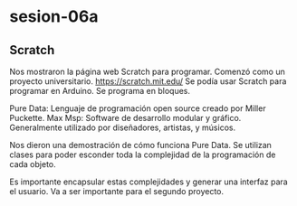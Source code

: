 # sesion-06a

## Scratch

Nos mostraron la página web Scratch para programar. Comenzó como un proyecto universitario.
<https://scratch.mit.edu/>
Se podía usar Scratch para programar en Arduino. Se programa en bloques.

Pure Data: Lenguaje de programación open source creado por Miller Puckette.
Max Msp: Software de desarrollo modular y gráfico. Generalmente utilizado por diseñadores, artistas, y músicos.

Nos dieron una demostración de cómo funciona Pure Data. Se utilizan clases para poder esconder toda la complejidad de la programación de cada objeto.

Es importante encapsular estas complejidades y generar una interfaz para el usuario. Va a ser importante para el segundo proyecto.



